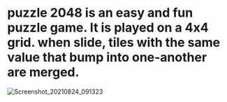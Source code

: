 # puzzle 2048 is an easy and fun puzzle game. It is played on a 4x4 grid. when slide, tiles with the same value that bump into one-another are merged.

![Screenshot_20210824_091323](https://user-images.githubusercontent.com/66737766/130552416-6b15fafc-7d79-4a73-a217-68eeb7233437.png)


